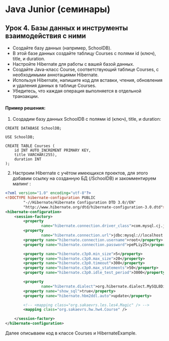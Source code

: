 # Java Junior (семинары)
## Урок 4. Базы данных и инструменты взаимодействия с ними
- Создайте базу данных (например, SchoolDB).
- В этой базе данных создайте таблицу Courses с полями id (ключ), title, и duration.
- Настройте Hibernate для работы с вашей базой данных.
- Создайте Java-класс Course, соответствующий таблице Courses, с необходимыми аннотациями Hibernate.
- Используя Hibernate, напишите код для вставки, чтения, обновления и удаления данных в таблице Courses.
- Убедитесь, что каждая операция выполняется в отдельной транзакции.

#### Пример решения:

1. Создадим базу данных SchoolDB с полями id (ключ), title, и duration:
```mysql-sql
CREATE DATABASE SchoolDB;

USE SchoolDB;

CREATE TABLE Courses (
    id INT AUTO_INCREMENT PRIMARY KEY,
    title VARCHAR(255),
    duration INT
);
```
2. Настроим Hibernate с учётом имеющихся проектов, для этого добавим ссылку на созданную БД (/SchoolDB) и закомментируем мапинг <mapping class="org.sakaevrs.les.les4.Magic" />:
```xml
<?xml version="1.0" encoding="utf-8"?>
<!DOCTYPE hibernate-configuration PUBLIC
        "-//Hibernate/Hibernate Configuration DTD 3.0//EN"
        "http://www.hibernate.org/dtd/hibernate-configuration-3.0.dtd">
<hibernate-configuration>
    <session-factory>
        <property
                name="hibernate.connection.driver_class">com.mysql.cj.jdbc.Driver</property>
        <property
                name="hibernate.connection.url">jdbc:mysql://localhost:3306/SchoolDB</property>
        <property name="hibernate.connection.username">root</property>
        <property name="hibernate.connection.password">pePLiy25</property>

        <property name="hibernate.c3p0.min_size">5</property>
        <property name="hibernate.c3p0.max_size">20</property>
        <property name="hibernate.c3p0.timeout">300</property>
        <property name="hibernate.c3p0.max_statements">50</property>
        <property name="hibernate.c3p0.idle_test_period">3000</property>

        <property
                name="hibernate.dialect">org.hibernate.dialect.MySQL8Dialect</property>
        <property name="show_sql">true</property>
        <property name="hibernate.hbm2ddl.auto">update</property>

        <!-- <mapping class="org.sakaevrs.les.les4.Magic" /> -->
        <mapping class="org.sakaevrs.hw.hw4.Course" />

    </session-factory>
</hibernate-configuration>
```

Далее описываем код в классе Courses и HibernateExample.
